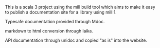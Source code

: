 This is a scala 3 project using the mill build tool which aims to make it easy to publish a documentation site for a library using mill 1.

Typesafe documentation provided through Mdoc.

markdown to html conversion through laika.

API documentation through unidoc and copied "as is" into the website.

